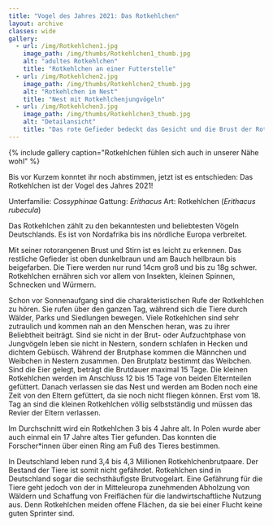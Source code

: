 ```yaml
---
title: "Vogel des Jahres 2021: Das Rotkehlchen"
layout: archive
classes: wide
gallery:
  - url: /img/Rotkehlchen1.jpg
    image_path: /img/thumbs/Rotkehlchen1_thumb.jpg
    alt: "adultes Rotkehlchen"
    title: "Rotkehlchen an einer Futterstelle"
  - url: /img/Rotkehlchen2.jpg
    image_path: /img/thumbs/Rotkehlchen2_thumb.jpg
    alt: "Rotkehlchen im Nest"
    title: "Nest mit Rotkehlchenjungvögeln"
  - url: /img/Rotkehlchen3.jpg
    image_path: /img/thumbs/Rotkehlchen3_thumb.jpg
    alt: "Detailansicht"
    title: "Das rote Gefieder bedeckt das Gesicht und die Brust der Rotkehlchen"
---
```


{% include gallery caption="Rotkehlchen fühlen sich auch in unserer Nähe wohl" %}

Bis vor Kurzem konntet ihr noch abstimmen, jetzt ist es entschieden: Das Rotkehlchen ist der Vogel des Jahres 2021!

Unterfamilie: *Cossyphinae*
Gattung: *Erithacus*
Art: Rotkehlchen (*Erithacus rubecula*)

Das Rotkehlchen zählt zu den bekanntesten und beliebtesten Vögeln Deutschlands. Es ist von Nordafrika bis ins nördliche Europa verbreitet.

Mit seiner rotorangenen Brust und Stirn ist es leicht zu erkennen. Das restliche Gefieder ist oben dunkelbraun und am Bauch hellbraun bis beigefarben. Die Tiere werden nur rund 14cm groß und bis zu 18g schwer. Rotkehlchen ernähren sich vor allem von Insekten, kleinen Spinnen, Schnecken und Würmern.

Schon vor Sonnenaufgang sind die charakteristischen Rufe der Rotkehlchen zu hören. Sie rufen über den ganzen Tag, während sich die Tiere durch Wälder, Parks und Siedlungen bewegen. Viele Rotkehlchen sind sehr zutraulich und kommen nah an den Menschen heran, was zu ihrer Beliebtheit beiträgt. Sind sie nicht in der Brut- oder Aufzuchtphase von Jungvögeln leben sie nicht in Nestern, sondern schlafen in Hecken und dichtem Gebüsch. Während der Brutphase kommen die Männchen und Weibchen in Nestern zusammen. Den Brutplatz bestimmt das Weibchen. Sind die Eier gelegt, beträgt die Brutdauer maximal 15 Tage. Die kleinen Rotkehlchen werden im Anschluss 12 bis 15 Tage von beiden Elternteilen gefüttert. Danach verlassen sie das Nest und werden am Boden noch eine Zeit von den Eltern gefüttert, da sie noch nicht fliegen können. Erst vom 18. Tag an sind die kleinen Rotkehlchen völlig selbstständig und müssen das Revier der Eltern verlassen.

Im Durchschnitt wird ein Rotkehlchen 3 bis 4 Jahre alt. In Polen wurde aber auch einmal ein 17 Jahre altes Tier gefunden. Das konnten die Forscher*innen über einen Ring am Fuß des Tieres bestimmen.

In Deutschland leben rund 3,4 bis 4,3 Millionen Rotkehlchenbrutpaare. Der Bestand der Tiere ist somit nicht gefährdet. Rotkehlchen sind in Deutschland sogar die sechsthäufigste Brutvogelart. Eine Gefährung für die Tiere geht jedoch von der in Mitteleuropa zunehmenden Abholzung von Wäldern und Schaffung von Freiflächen für die landwirtschaftliche Nutzung aus. Denn Rotkehlchen meiden offene Flächen, da sie bei einer Flucht keine guten Sprinter sind.
